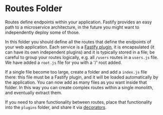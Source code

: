 # Routes Folder

Routes define endpoints within your application. Fastify provides an
easy path to a microservice architecture, in the future you might want
to independently deploy some of those.

In this folder you should define all the routes that define the endpoints
of your web application.
Each service is a [Fastify
plugin](https://www.fastify.dev/docs/latest/Reference/Plugins/), it is
encapsulated (it can have its own independent plugins) and it is
typically stored in a file; be careful to group your routes logically,
e.g. all `/users` routes in a `users.js` file. We have added
a `root.js` file for you with a '/' root added.

If a single file become too large, create a folder and add a `index.js` file there:
this file must be a Fastify plugin, and it will be loaded automatically
by the application. You can now add as many files as you want inside that folder.
In this way you can create complex routes within a single monolith,
and eventually extract them.

If you need to share functionality between routes, place that
functionality into the `plugins` folder, and share it via
[decorators](https://www.fastify.dev/docs/latest/Reference/Decorators/).
